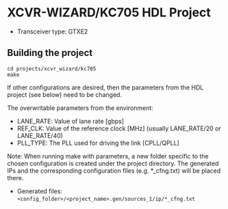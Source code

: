 <!-- no_build_example, no_dts, no_no_os -->

# XCVR-WIZARD/KC705 HDL Project

- Transceiver type: GTXE2

## Building the project

```
cd projects/xcvr_wizard/kc705
make
```

If other configurations are desired, then the parameters from the HDL project
(see below) need to be changed.

The overwritable parameters from the environment:

- LANE_RATE: Value of lane rate [gbps]
- REF_CLK: Value of the reference clock [MHz] (usually LANE_RATE/20 or LANE_RATE/40)
- PLL_TYPE: The PLL used for driving the link [CPLL/QPLL]

Note: When running make with parameters, a new folder specific to the chosen
configuration is created under the project directory. The generated IPs and
the corresponding configuration files (e.g. *_cfng.txt) will be placed there.

- Generated files: `<config_folder>/<project_name>.gen/sources_1/ip/*_cfng.txt`
